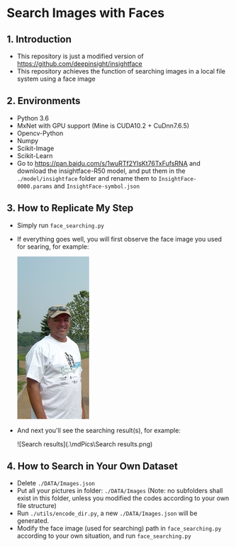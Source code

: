 # Search Images with Faces

## 1. Introduction

+ This repository is just a modified version of https://github.com/deepinsight/insightface
+ This repository achieves the function of searching images in a local file system using a face image

## 2. Environments

+ Python 3.6
+ MxNet with GPU support (Mine is CUDA10.2 + CuDnn7.6.5)
+ Opencv-Python
+ Numpy
+ Scikit-Image
+ Scikit-Learn
+ Go to https://pan.baidu.com/s/1wuRTf2YIsKt76TxFufsRNA and download the insightface-R50 model, and put them in the `./model/insightface` folder and rename them to `InsightFace-0000.params`  and `InsightFace-symbol.json`

## 3. How to Replicate My Step

+ Simply run `face_searching.py`

+ If everything goes well, you will first observe the face image you used for searing, for example:

  ![2](.\mdPics\2.png)

+ And next you'll see the searching result(s), for example:

  ![Search results](.\mdPics\Search results.png)

## 4. How to Search in Your Own Dataset

+ Delete `./DATA/Images.json`
+ Put all your pictures in folder: `./DATA/Images` (Note: no subfolders shall exist in this folder, unless you modified the codes according to your own file structure)
+ Run `./utils/encode_dir.py`, a new `./DATA/Images.json` will be generated.
+ Modify the face image (used for searching) path in `face_searching.py` according to your own situation, and run `face_searching.py`

